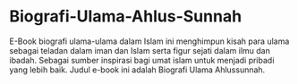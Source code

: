 # Biografi-Ulama-Ahlus-Sunnah
E-Book biografi ulama-ulama dalam Islam ini menghimpun kisah para ulama sebagai teladan dalam iman dan Islam serta figur sejati dalam ilmu dan ibadah. Sebagai sumber inspirasi bagi umat islam untuk menjadi pribadi yang lebih baik. Judul e-book ini adalah Biografi Ulama Ahlussunnah.
